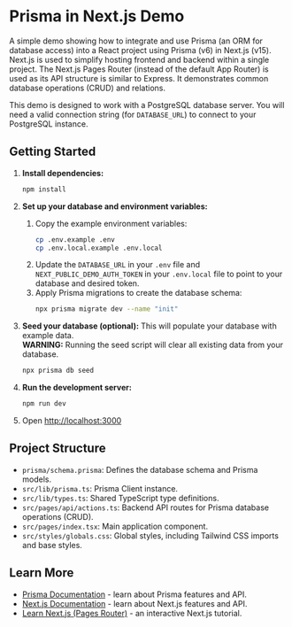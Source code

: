 # Prisma in Next.js Demo

A simple demo showing how to integrate and use Prisma (an ORM for database access) into a React project using Prisma (v6) in Next.js (v15). Next.js is used to simplify hosting frontend and backend within a single project. The Next.js Pages Router (instead of the default App Router) is used as its API structure is similar to Express. It demonstrates common database operations (CRUD) and relations.

This demo is designed to work with a PostgreSQL database server. You will need a valid connection string (for `DATABASE_URL`) to connect to your PostgreSQL instance.

## Getting Started

1.  **Install dependencies:**

    ```bash
    npm install
    ```

2.  **Set up your database and environment variables:**
    1.  Copy the example environment variables:
        ```bash
        cp .env.example .env
        cp .env.local.example .env.local
        ```
    2.  Update the `DATABASE_URL` in your `.env` file and `NEXT_PUBLIC_DEMO_AUTH_TOKEN` in your `.env.local` file to point to your database and desired token.
    3.  Apply Prisma migrations to create the database schema:
        ```bash
        npx prisma migrate dev --name "init"
        ```

3.  **Seed your database (optional):**
    This will populate your database with example data.  
    **WARNING:** Running the seed script will clear all existing data from your database.
    ```bash
    npx prisma db seed
    ```

4.  **Run the development server:**

    ```bash
    npm run dev
    ```

5.  Open [http://localhost:3000](http://localhost:3000)

## Project Structure

-   `prisma/schema.prisma`: Defines the database schema and Prisma models.
-   `src/lib/prisma.ts`: Prisma Client instance.
-   `src/lib/types.ts`: Shared TypeScript type definitions.
-   `src/pages/api/actions.ts`: Backend API routes for Prisma database operations (CRUD).
-   `src/pages/index.tsx`: Main application component.
-   `src/styles/globals.css`: Global styles, including Tailwind CSS imports and base styles.

## Learn More

-   [Prisma Documentation](https://www.prisma.io/docs) - learn about Prisma features and API.
-   [Next.js Documentation](https://nextjs.org/docs) - learn about Next.js features and API.
-   [Learn Next.js (Pages Router)](https://nextjs.org/learn/pages-router) - an interactive Next.js tutorial.

